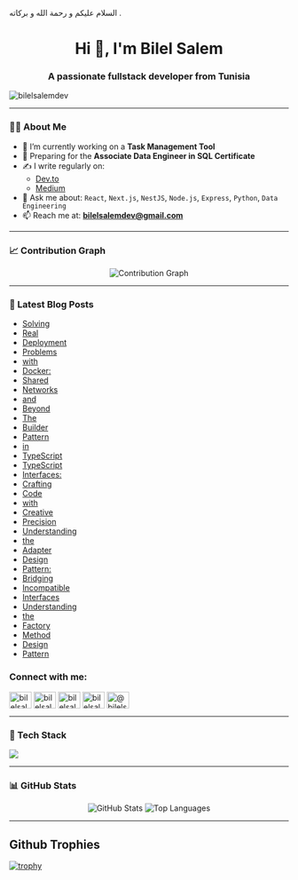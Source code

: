 السلام عليكم و رحمة الله و بركاته . 
<h1 align="center">Hi 👋, I'm Bilel Salem</h1>
<h3 align="center">A passionate fullstack developer from Tunisia</h3>

<p align="left"> <img src="https://komarev.com/ghpvc/?username=bilelsalemdev&label=Profile%20views&color=0e75b6&style=flat" alt="bilelsalemdev" /> </p>

---

### 👨‍💻 About Me

- 🔭 I’m currently working on a **Task Management Tool**
- 🎯 Preparing for the **Associate Data Engineer in SQL Certificate**
- ✍️ I write regularly on:
  - [Dev.to](https://dev.to/bilelsalemdev)
  - [Medium](https://medium.com/@bilelsalemdev)
- 💬 Ask me about:
  `React`, `Next.js`, `NestJS`, `Node.js`, `Express`, `Python`, `Data Engineering`
- 📫 Reach me at: **bilelsalemdev@gmail.com**

---

### 📈 Contribution Graph

<p align="center">
  <img src="https://github-readme-activity-graph.vercel.app/graph?username=bilelsalemdev&bg_color=1a1b27&color=9f9f9f&line=4c8eda&point=ffffff&area=true&hide_border=true" alt="Contribution Graph" />
</p>

---

### 📝 Latest Blog Posts
<!-- BLOG-POST-LIST:START -->
- [Solving](https://github.com/bilelsalemdev/one-hundred-articles/blob/main/Solving)
- [Real](https://github.com/bilelsalemdev/one-hundred-articles/blob/main/Real)
- [Deployment](https://github.com/bilelsalemdev/one-hundred-articles/blob/main/Deployment)
- [Problems](https://github.com/bilelsalemdev/one-hundred-articles/blob/main/Problems)
- [with](https://github.com/bilelsalemdev/one-hundred-articles/blob/main/with)
- [Docker:](https://github.com/bilelsalemdev/one-hundred-articles/blob/main/Docker:)
- [Shared](https://github.com/bilelsalemdev/one-hundred-articles/blob/main/Shared)
- [Networks](https://github.com/bilelsalemdev/one-hundred-articles/blob/main/Networks)
- [and](https://github.com/bilelsalemdev/one-hundred-articles/blob/main/and)
- [Beyond](https://github.com/bilelsalemdev/one-hundred-articles/blob/main/Beyond.md)
- [The](https://github.com/bilelsalemdev/one-hundred-articles/blob/main/The)
- [Builder](https://github.com/bilelsalemdev/one-hundred-articles/blob/main/Builder)
- [Pattern](https://github.com/bilelsalemdev/one-hundred-articles/blob/main/Pattern)
- [in](https://github.com/bilelsalemdev/one-hundred-articles/blob/main/in)
- [TypeScript](https://github.com/bilelsalemdev/one-hundred-articles/blob/main/TypeScript.md)
- [TypeScript](https://github.com/bilelsalemdev/one-hundred-articles/blob/main/TypeScript)
- [Interfaces:](https://github.com/bilelsalemdev/one-hundred-articles/blob/main/Interfaces:)
- [Crafting](https://github.com/bilelsalemdev/one-hundred-articles/blob/main/Crafting)
- [Code](https://github.com/bilelsalemdev/one-hundred-articles/blob/main/Code)
- [with](https://github.com/bilelsalemdev/one-hundred-articles/blob/main/with)
- [Creative](https://github.com/bilelsalemdev/one-hundred-articles/blob/main/Creative)
- [Precision](https://github.com/bilelsalemdev/one-hundred-articles/blob/main/Precision.md)
- [Understanding](https://github.com/bilelsalemdev/one-hundred-articles/blob/main/Understanding)
- [the](https://github.com/bilelsalemdev/one-hundred-articles/blob/main/the)
- [Adapter](https://github.com/bilelsalemdev/one-hundred-articles/blob/main/Adapter)
- [Design](https://github.com/bilelsalemdev/one-hundred-articles/blob/main/Design)
- [Pattern:](https://github.com/bilelsalemdev/one-hundred-articles/blob/main/Pattern:)
- [Bridging](https://github.com/bilelsalemdev/one-hundred-articles/blob/main/Bridging)
- [Incompatible](https://github.com/bilelsalemdev/one-hundred-articles/blob/main/Incompatible)
- [Interfaces](https://github.com/bilelsalemdev/one-hundred-articles/blob/main/Interfaces.md)
- [Understanding](https://github.com/bilelsalemdev/one-hundred-articles/blob/main/Understanding)
- [the](https://github.com/bilelsalemdev/one-hundred-articles/blob/main/the)
- [Factory](https://github.com/bilelsalemdev/one-hundred-articles/blob/main/Factory)
- [Method](https://github.com/bilelsalemdev/one-hundred-articles/blob/main/Method)
- [Design](https://github.com/bilelsalemdev/one-hundred-articles/blob/main/Design)
- [Pattern](https://github.com/bilelsalemdev/one-hundred-articles/blob/main/Pattern.md)

<!-- BLOG-POST-LIST:END -->

<h3 align="left">Connect with me:</h3>
<p align="left">
<a href="https://dev.to/bilelsalemdev" target="blank"><img align="center" src="https://github.com/bilelsalemdev/bilelsalemdev/assets/70206023/1d5c6afb-6a6f-400e-b699-d4583828a063" alt="bilelsalemdev" height="30" width="40" /></a>
<a href="https://twitter.com/bilelsalemdev" target="blank"><img align="center" src="https://raw.githubusercontent.com/rahuldkjain/github-profile-readme-generator/master/src/images/icons/Social/twitter.svg" alt="bilelsalemdev" height="30" width="40" /></a>
<a href="https://linkedin.com/in/bilelsalemdev" target="blank"><img align="center" src="https://raw.githubusercontent.com/rahuldkjain/github-profile-readme-generator/master/src/images/icons/Social/linked-in-alt.svg" alt="bilelsalemdev" height="30" width="40" /></a>
<a href="https://stackoverflow.com/users/bilelsalem" target="blank"><img align="center" src="https://raw.githubusercontent.com/rahuldkjain/github-profile-readme-generator/master/src/images/icons/Social/stack-overflow.svg" alt="bilelsalem" height="30" width="40" /></a>
<a href="https://medium.com/@bilelsalemdev" target="blank"><img align="center" src="https://raw.githubusercontent.com/rahuldkjain/github-profile-readme-generator/master/src/images/icons/Social/medium.svg" alt="@bilelsalemdev" height="30" width="40" /></a>
</p>

---

### 🧠 Tech Stack

<p align="left">
  <img src="https://skillicons.dev/icons?i=ts,js,react,nextjs,nodejs,nestjs,express,python,html,css,sass,tailwind,django,vue,mongodb,postgres,mysql,sqlite,redis,docker,git,redux,graphql,figma,jest,postman,grafana" />
</p>

---

### 📊 GitHub Stats

<p align="center">
  <img src="https://github-readme-stats.vercel.app/api?username=bilelsalemdev&show_icons=true&theme=tokyonight" alt="GitHub Stats" />
  <img src="https://github-readme-stats.vercel.app/api/top-langs/?username=bilelsalemdev&layout=compact&theme=tokyonight" alt="Top Languages" />
</p>

---

## Github Trophies
[![trophy](https://github-profile-trophy.vercel.app/?username=bilelsalemdev&theme=radical)](https://github.com/braiekhazem/github-profile-trophy)
